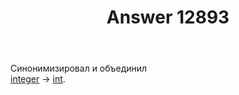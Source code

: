 ﻿---
title: "Answer 12893"
se.owner.user_id: 373567
se.owner.display_name: "aepot"
se.owner.link: "https://ru.meta.stackoverflow.com/users/373567/aepot"
se.answer_id: 12893
se.question_id: 12892
se.post_type: answer
se.is_accepted: False
---
<p>Синонимизировал и объединил<br />
<a href="https://ru.stackoverflow.com/questions/tagged/integer" class="post-tag" title="показать вопросы с меткой [integer]" aria-label="показать вопросы с меткой [integer]" rel="tag" aria-labelledby="tag-integer-tooltip-container">integer</a> → <a href="https://ru.stackoverflow.com/questions/tagged/int" class="post-tag" title="показать вопросы с меткой [int]" aria-label="показать вопросы с меткой [int]" rel="tag" aria-labelledby="tag-int-tooltip-container">int</a>.</p>
